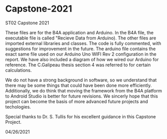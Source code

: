 # Capstone-2021

ST02 Capstone 2021 

These files are for the B4A application and Arduino.
In the B4A file, the executable file is called "Recieve Data from Arduino). The other files are imported external libraries and classes.
The code is fully commented, with suggestions for improvement in the future.
The arduino file contains the exact same file used on our Arduino Uno WIFI Rev 2 configuration in the report. 
We have also included a diagram of how we wired our Arduino for reference. The C.Galipeau thesis section 4 was referred to for certain calculations. 

We do not have a strong background in software, so we understand that there may be some things that could have been done more efficiently. 
Additionally, we do think that moving the framework from the B4A platform to Android Studio is better for future revisions. 
We sincerly hope that this project can become the basis of more advanced future projects and techologies. 

Special thanks to Dr. S. Tullis for his excellent guidance in this Capstone Project. 

04/26/2021
